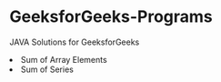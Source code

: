# GeeksforGeeks-Programs
JAVA Solutions for GeeksforGeeks
<li>Sum of Array Elements</li>
<li>Sum of Series</li>

